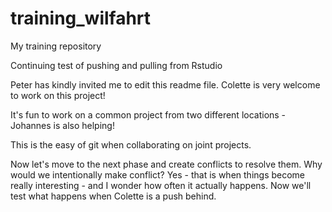 # training_wilfahrt
My training repository

Continuing test of pushing and pulling from Rstudio

Peter has kindly invited me to edit this readme file. Colette is very welcome to work on this project!

It's fun to work on a common project from two different locations - Johannes is also helping!

This is the easy of git when collaborating on joint projects.

Now let's move to the next phase and create conflicts to resolve them. Why would we intentionally make conflict? Yes - that is when things become really interesting - and I wonder how often it actually happens. Now we'll test what happens when Colette is a push behind.


